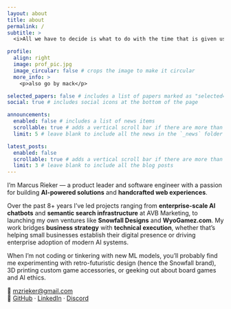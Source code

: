 ```yaml
---
layout: about
title: about
permalink: /
subtitle: >
  <i>All we have to decide is what to do with the time that is given us. ~ J.R.R. Tolkien</i>

profile:
  align: right
  image: prof_pic.jpg
  image_circular: false # crops the image to make it circular
  more_info: >
    <p>also go by mack</p>

selected_papers: false # includes a list of papers marked as "selected={true}"
social: true # includes social icons at the bottom of the page

announcements:
  enabled: false # includes a list of news items
  scrollable: true # adds a vertical scroll bar if there are more than 3 news items
  limit: 5 # leave blank to include all the news in the `_news` folder

latest_posts:
  enabled: false
  scrollable: true # adds a vertical scroll bar if there are more than 3 new posts items
  limit: 3 # leave blank to include all the blog posts
---
```


I’m Marcus Rieker — a product leader and software engineer with a passion for building **AI-powered solutions** and **handcrafted web experiences**.

Over the past 8+ years I’ve led projects ranging from **enterprise-scale AI chatbots** and **semantic search infrastructure** at AVB Marketing, to launching my own ventures like **Snowfall Designs** and **WyoGamez.com**. My work bridges **business strategy** with **technical execution**, whether that’s helping small businesses establish their digital presence or driving enterprise adoption of modern AI systems.

When I’m not coding or tinkering with new ML models, you’ll probably find me experimenting with retro-futuristic design (hence the Snowfall brand), 3D printing custom game accessories, or geeking out about board games and AI ethics.

📧 [mzrieker@gmail.com](mailto:mzrieker@gmail.com)  
🔗 [GitHub](https://github.com/mzrieker) · [LinkedIn](https://www.linkedin.com/in/mzrieker/) · [Discord](https://discord.com/users/169002008546770944)
